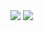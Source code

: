 <img src="https://github-profile-trophy.vercel.app/?username=kentakoura&theme=dark_lover&rank=SECRET,SSS,SS,S,AAA,AA,A" />

<img src="https://github-profile-summary-cards.vercel.app/api/cards/profile-details?username=kentakoura" />

